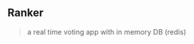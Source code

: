 ## Ranker

> a real time voting app with in memory DB (redis)

<!-- Stopped At vid number 11 advanced validation and so on  -->

